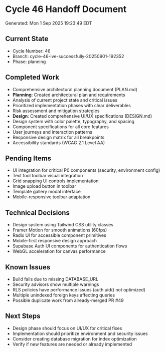 # Cycle 46 Handoff Document

Generated: Mon  1 Sep 2025 19:23:49 EDT

## Current State
- Cycle Number: 46
- Branch: cycle-46-ive-successfully-20250901-192352
- Phase: planning

## Completed Work
- Comprehensive architectural planning document (PLAN.md)
- **Planning**: Created architectural plan and requirements
- Analysis of current project state and critical issues
- Prioritized implementation phases with clear deliverables
- Risk assessment and mitigation strategies
- **Design**: Created comprehensive UI/UX specifications (DESIGN.md)
- Design system with color palette, typography, and spacing
- Component specifications for all core features
- User journeys and interaction patterns
- Responsive design matrix for all breakpoints
- Accessibility standards (WCAG 2.1 Level AA)

## Pending Items
- UI integration for critical P0 components (security, environment config)
- Text tool toolbar visual integration
- Grid snapping UI controls implementation
- Image upload button in toolbar
- Template gallery modal interface
- Mobile-responsive toolbar adaptation

## Technical Decisions
- Design system using Tailwind CSS utility classes
- Framer Motion for smooth animations (60fps)
- Radix UI for accessible component primitives
- Mobile-first responsive design approach
- Supabase Auth UI components for authentication flows
- WebGL acceleration for canvas performance

## Known Issues
- Build fails due to missing DATABASE_URL
- Security advisors show multiple warnings
- RLS policies have performance issues (auth.uid() not optimized)
- Multiple unindexed foreign keys affecting queries
- Possible duplicate work from already-merged PR #49

## Next Steps
- Design phase should focus on UI/UX for critical fixes
- Implementation should prioritize environment and security issues
- Consider creating database migration for index optimization
- Verify if new features are needed or already implemented

